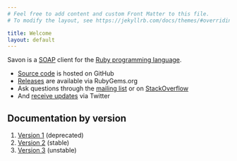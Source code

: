 ```yaml
---
# Feel free to add content and custom Front Matter to this file.
# To modify the layout, see https://jekyllrb.com/docs/themes/#overriding-theme-defaults

title: Welcome
layout: default
---
```


Savon is a [SOAP](http://en.wikipedia.org/wiki/SOAP) client for the [Ruby programming language](http://www.ruby-lang.org/).

<ul class="list-of-icons">
  <li><i class="fab fa-github"></i> <a href="https://github.com/savonrb/savon">Source code</a> is hosted on GitHub</li>
  <li><i class="fas fa-cloud-download-alt"></i> <a href="http://rubygems.org/gems/savon">Releases</a> are available via RubyGems.org</li>
  <li><i class="far fa-comments"></i> Ask questions through the <a href="https://groups.google.com/forum/#!forum/savonrb">mailing list</a> or on <a href="http://stackoverflow.com/questions/tagged/savon">StackOverflow</a>
  </li>
  <li><i class="fab fa-twitter"></i> And <a href="https://twitter.com/savonrb">receive updates</a> via Twitter</li>
</ul>

## Documentation by version

1. [Version 1](/version1/) (deprecated)
2. [Version 2](/version2/) (stable)
2. [Version 3](/version3/) (unstable)
